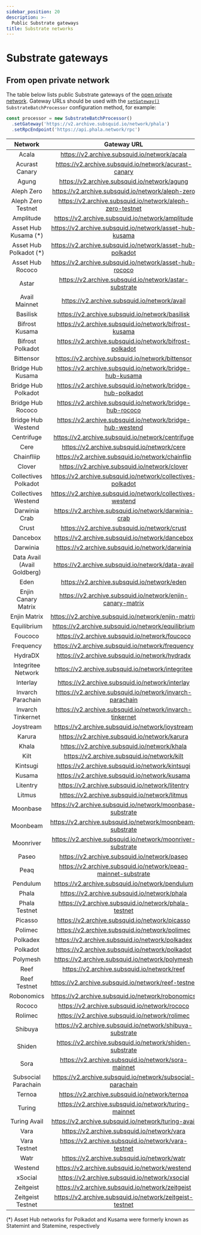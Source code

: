 ```yaml
---
sidebar_position: 20
description: >-
  Public Substrate gateways
title: Substrate networks
---
```


# Substrate gateways

## From open private network

The table below lists public Substrate gateways of the [open private network](/subsquid-network/overview/#open-private-network). Gateway URLs should be used with the [`setGateway()`](/sdk/reference/processors/substrate-batch/general/#set-gateway) `SubstrateBatchProcessor` configuration method, for example:

```typescript
const processor = new SubstrateBatchProcessor()
  .setGateway('https://v2.archive.subsquid.io/network/phala')
  .setRpcEndpoint('https://api.phala.network/rpc')
```

| Network                     | Gateway URL                                                   |
|:---------------------------:|:-------------------------------------------------------------:|
| Acala                       | https://v2.archive.subsquid.io/network/acala                  |
| Acurast Canary              | https://v2.archive.subsquid.io/network/acurast-canary         |
| Agung                       | https://v2.archive.subsquid.io/network/agung                  |
| Aleph Zero                  | https://v2.archive.subsquid.io/network/aleph-zero             |
| Aleph Zero Testnet          | https://v2.archive.subsquid.io/network/aleph-zero-testnet     |
| Amplitude                   | https://v2.archive.subsquid.io/network/amplitude              |
| Asset Hub Kusama (*)        | https://v2.archive.subsquid.io/network/asset-hub-kusama       |
| Asset Hub Polkadot (*)      | https://v2.archive.subsquid.io/network/asset-hub-polkadot     |
| Asset Hub Rococo            | https://v2.archive.subsquid.io/network/asset-hub-rococo       |
| Astar                       | https://v2.archive.subsquid.io/network/astar-substrate        |
| Avail Mainnet               | https://v2.archive.subsquid.io/network/avail                  |
| Basilisk                    | https://v2.archive.subsquid.io/network/basilisk               |
| Bifrost Kusama              | https://v2.archive.subsquid.io/network/bifrost-kusama         |
| Bifrost Polkadot            | https://v2.archive.subsquid.io/network/bifrost-polkadot       |
| Bittensor                   | https://v2.archive.subsquid.io/network/bittensor              |
| Bridge Hub Kusama           | https://v2.archive.subsquid.io/network/bridge-hub-kusama      |
| Bridge Hub Polkadot         | https://v2.archive.subsquid.io/network/bridge-hub-polkadot    |
| Bridge Hub Rococo           | https://v2.archive.subsquid.io/network/bridge-hub-rococo      |
| Bridge Hub Westend          | https://v2.archive.subsquid.io/network/bridge-hub-westend     |
| Centrifuge                  | https://v2.archive.subsquid.io/network/centrifuge             |
| Cere                        | https://v2.archive.subsquid.io/network/cere                   |
| Chainfliip                  | https://v2.archive.subsquid.io/network/chainflip              |
| Clover                      | https://v2.archive.subsquid.io/network/clover                 |
| Collectives Polkadot        | https://v2.archive.subsquid.io/network/collectives-polkadot   |
| Collectives Westend         | https://v2.archive.subsquid.io/network/collectives-westend    |
| Darwinia Crab               | https://v2.archive.subsquid.io/network/darwinia-crab          |
| Crust                       | https://v2.archive.subsquid.io/network/crust                  |
| Dancebox                    | https://v2.archive.subsquid.io/network/dancebox               |
| Darwinia                    | https://v2.archive.subsquid.io/network/darwinia               |
| Data Avail (Avail Goldberg) | https://v2.archive.subsquid.io/network/data-avail             |
| Eden                        | https://v2.archive.subsquid.io/network/eden                   |
| Enjin Canary Matrix         | https://v2.archive.subsquid.io/network/enjin-canary-matrix    |
| Enjin Matrix                | https://v2.archive.subsquid.io/network/enjin-matrix           |
| Equilibrium                 | https://v2.archive.subsquid.io/network/equilibrium            |
| Foucoco                     | https://v2.archive.subsquid.io/network/foucoco                |
| Frequency                   | https://v2.archive.subsquid.io/network/frequency              |
| HydraDX                     | https://v2.archive.subsquid.io/network/hydradx                |
| Integritee Network          | https://v2.archive.subsquid.io/network/integritee             |
| Interlay                    | https://v2.archive.subsquid.io/network/interlay               |
| Invarch Parachain           | https://v2.archive.subsquid.io/network/invarch-parachain      |
| Invarch Tinkernet           | https://v2.archive.subsquid.io/network/invarch-tinkernet      |
| Joystream                   | https://v2.archive.subsquid.io/network/joystream              |
| Karura                      | https://v2.archive.subsquid.io/network/karura                 |
| Khala                       | https://v2.archive.subsquid.io/network/khala                  |
| Kilt                        | https://v2.archive.subsquid.io/network/kilt                   |
| Kintsugi                    | https://v2.archive.subsquid.io/network/kintsugi               |
| Kusama                      | https://v2.archive.subsquid.io/network/kusama                 |
| Litentry                    | https://v2.archive.subsquid.io/network/litentry               |
| Litmus                      | https://v2.archive.subsquid.io/network/litmus                 |
| Moonbase                    | https://v2.archive.subsquid.io/network/moonbase-substrate     |
| Moonbeam                    | https://v2.archive.subsquid.io/network/moonbeam-substrate     |
| Moonriver                   | https://v2.archive.subsquid.io/network/moonriver-substrate    |
| Paseo                       | https://v2.archive.subsquid.io/network/paseo                  |
| Peaq                        | https://v2.archive.subsquid.io/network/peaq-mainnet-substrate |
| Pendulum                    | https://v2.archive.subsquid.io/network/pendulum               |
| Phala                       | https://v2.archive.subsquid.io/network/phala                  |
| Phala Testnet               | https://v2.archive.subsquid.io/network/phala-testnet          |
| Picasso                     | https://v2.archive.subsquid.io/network/picasso                |
| Polimec                     | https://v2.archive.subsquid.io/network/polimec                |
| Polkadex                    | https://v2.archive.subsquid.io/network/polkadex               |
| Polkadot                    | https://v2.archive.subsquid.io/network/polkadot               |
| Polymesh                    | https://v2.archive.subsquid.io/network/polymesh               |
| Reef                        | https://v2.archive.subsquid.io/network/reef                   |
| Reef Testnet                | https://v2.archive.subsquid.io/network/reef-testnet           |
| Robonomics                  | https://v2.archive.subsquid.io/network/robonomics             |
| Rococo                      | https://v2.archive.subsquid.io/network/rococo                 |
| Rolimec                     | https://v2.archive.subsquid.io/network/rolimec                |
| Shibuya                     | https://v2.archive.subsquid.io/network/shibuya-substrate      |
| Shiden                      | https://v2.archive.subsquid.io/network/shiden-substrate       |
| Sora                        | https://v2.archive.subsquid.io/network/sora-mainnet           |
| Subsocial Parachain         | https://v2.archive.subsquid.io/network/subsocial-parachain    |
| Ternoa                      | https://v2.archive.subsquid.io/network/ternoa                 |
| Turing                      | https://v2.archive.subsquid.io/network/turing-mainnet         |
| Turing Avail                | https://v2.archive.subsquid.io/network/turing-avail           |
| Vara                        | https://v2.archive.subsquid.io/network/vara                   |
| Vara Testnet                | https://v2.archive.subsquid.io/network/vara-testnet           |
| Watr                        | https://v2.archive.subsquid.io/network/watr                   |
| Westend                     | https://v2.archive.subsquid.io/network/westend                |
| xSocial                     | https://v2.archive.subsquid.io/network/xsocial                |
| Zeitgeist                   | https://v2.archive.subsquid.io/network/zeitgeist              |
| Zeitgeist Testnet           | https://v2.archive.subsquid.io/network/zeitgeist-testnet      |

(*) Asset Hub networks for Polkadot and Kusama were formerly known as Statemint and Statemine, respectively
